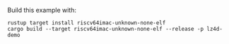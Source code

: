 Build this example with:

```
rustup target install riscv64imac-unknown-none-elf
cargo build --target riscv64imac-unknown-none-elf --release -p lz4d-demo
```
